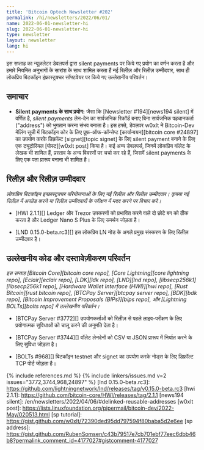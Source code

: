 ```yaml
---
title: 'Bitcoin Optech Newsletter #202'
permalink: /hi/newsletters/2022/06/01/
name: 2022-06-01-newsletter-hi
slug: 2022-06-01-newsletter-hi
type: newsletter
layout: newsletter
lang: hi
---
```


इस सप्ताह का न्यूज़लेटर डेवलपर्स द्वारा silent payments पर किये गए प्रयोग का वर्णन करता है
और हमारे नियमित अनुभागों के सारांश के साथ शामिल करता हैं नई रिलीज़ और रिलीज़ उम्मीदवार, साथ ही
लोकप्रिय बिटकॉइन इंफ्रास्ट्रक्चर सॉफ्टवेयर पर किये गए उल्लेखनीय परिवर्तन।

## समाचार

- **Silent payments के साथ प्रयोग:** जैसा कि [Newsletter #194][news194 silent]
  में वर्णित है, *silent payments* लेन-देन का सार्वजनिक रिकॉर्ड बनाए बिना सार्वजनिक पहचानकर्ता
  ("address") को भुगतान करना संभव बनाता है। इस हफ्ते, डेवलपर w0xlt ने Bitcoin-Dev मेलिंग
  सूची में बिटकॉइन कोर के लिए प्रूफ-ऑफ-कॉन्सेप्ट [कार्यान्वयन][bitcoin core #24897] का उपयोग
  करके डिफ़ॉल्ट [signet][topic signet] के लिए silent payment बनाने के लिए एक ट्यूटोरियल
  [पोस्ट][w0xlt post] किया है। कई अन्य डेवलपर्स, जिनमें लोकप्रिय वॉलेट के लेखक भी शामिल हैं,
  प्रस्ताव के अन्य विवरणों पर चर्चा कर रहे हैं, जिसमें silent payments के लिए एक पता प्रारूप बनाना
  भी शामिल है।

## रिलीज़ और रिलीज़ उम्मीदवार

*लोकप्रिय बिटकॉइन इन्फ्रास्ट्रक्चर परियोजनाओं के लिए नई रिलीज़ और रिलीज़ उम्मीदवार। कृपया नई रिलीज़
में अपग्रेड करने या रिलीज़ उम्मीदवारों के परीक्षण में मदद करने पर विचार करे।*

- [HWI 2.1.1][] Ledger और Trezor उपकरणों को प्रभावित करने वाले दो छोटे बग को ठीक करता है
  और Ledger Nano S Plus के लिए समर्थन जोड़ता है।

- [LND 0.15.0-beta.rc3][] इस लोकप्रिय LN नोड के अगले प्रमुख संस्करण के लिए रिलीज़
  उम्मीदवार है।

## उल्लेखनीय कोड और दस्तावेज़ीकरण परिवर्तन

*इस सप्ताह [Bitcoin Core][bitcoin core repo], [Core
Lightning][core lightning repo], [Eclair][eclair repo], [LDK][ldk repo],
[LND][lnd repo], [libsecp256k1][libsecp256k1 repo], [Hardware Wallet
Interface (HWI)][hwi repo], [Rust Bitcoin][rust bitcoin repo], [BTCPay
Server][btcpay server repo], [BDK][bdk repo], [Bitcoin Improvement
Proposals (BIPs)][bips repo], और [Lightning BOLTs][bolts repo] में
उल्लेखनीय परिवर्तन।*

- [BTCPay Server #3772][] उपयोगकर्ताओं को रिलीज़ से पहले लाइव-परीक्षण के लिए प्रयोगात्मक
  सुविधाओं को चालू करने की अनुमति देता है।

- [BTCPay Server #3744][] वॉलेट लेनदेनों को CSV या JSON प्रारूप में निर्यात करने के लिए सुविधा जोड़ता है।

- [BOLTs #968][] बिटकॉइन testnet और signet का उपयोग करके नोड्स के लिए डिफ़ॉल्ट TCP पोर्ट जोड़ता है।

{% include references.md %}
{% include linkers/issues.md v=2 issues="3772,3744,968,24897" %}
[lnd 0.15.0-beta.rc3]: https://github.com/lightningnetwork/lnd/releases/tag/v0.15.0-beta.rc3
[hwi 2.1.1]: https://github.com/bitcoin-core/HWI/releases/tag/2.1.1
[news194 silent]: /en/newsletters/2022/04/06/#delinked-reusable-addresses
[w0xlt post]: https://lists.linuxfoundation.org/pipermail/bitcoin-dev/2022-May/020513.html
[sp tutorial]: https://gist.github.com/w0xlt/72390ded95dd797594f80baba5d2e6ee
[sp address]: https://gist.github.com/RubenSomsen/c43b79517e7cb701ebf77eec6dbb46b8?permalink_comment_id=4177027#gistcomment-4177027
